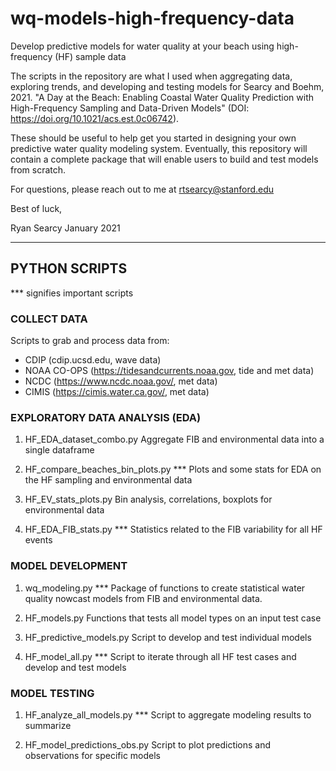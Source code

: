 # wq-models-high-frequency-data

Develop predictive models for water quality at your beach using high-frequency (HF) sample data

The scripts in the repository are what I used when aggregating data, exploring trends, and developing and testing models for Searcy and Boehm, 2021. "A Day at the Beach: Enabling Coastal Water Quality Prediction with High-Frequency Sampling and Data-Driven Models" (DOI: https://doi.org/10.1021/acs.est.0c06742).

These should be useful to help get you started in designing your own predictive water quality modeling system. Eventually, this repository will contain a complete package that will enable users to build and test models from scratch.

For questions, please reach out to me at rtsearcy@stanford.edu

Best of luck,

Ryan Searcy
January 2021

- - - 
## PYTHON SCRIPTS
*** signifies important scripts

### COLLECT DATA
Scripts to grab and process data from:

- CDIP (cdip.ucsd.edu, wave data)
- NOAA CO-OPS (https://tidesandcurrents.noaa.gov, tide and met data)
- NCDC (https://www.ncdc.noaa.gov/, met data)
- CIMIS (https://cimis.water.ca.gov/, met data)

### EXPLORATORY DATA ANALYSIS (EDA)
1. HF_EDA_dataset_combo.py
Aggregate FIB and environmental data into a single dataframe

2. HF_compare_beaches_bin_plots.py ***
Plots and some stats for EDA on the HF sampling and environmental data

3. HF_EV_stats_plots.py
Bin analysis, correlations, boxplots for environmental data

4. HF_EDA_FIB_stats.py ***
Statistics related to the FIB variability for all HF events

### MODEL DEVELOPMENT
1. wq_modeling.py ***
Package of functions to create statistical water quality nowcast models from FIB and 
environmental data.

2. HF_models.py
Functions that tests all model types on an input test case

3. HF_predictive_models.py
Script to develop and test individual models

4. HF_model_all.py  ***
Script to iterate through all HF test cases and develop and test models

### MODEL TESTING
1. HF_analyze_all_models.py ***
Script to aggregate modeling results to summarize

2. HF_model_predictions_obs.py
Script to plot predictions and observations for specific models

